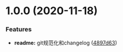# 1.0.0 (2020-11-18)


### Features

* **readme:** git规范化和changelog ([4897d63](https://github.com/sunxiaodong-7/react-typescript-template/commit/4897d630a876da4ec1368208a1e10aa65a7f8acd))



